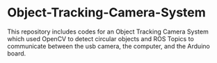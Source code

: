 # Object-Tracking-Camera-System
This repository includes codes for an Object Tracking Camera System which used OpenCV to detect circular objects and ROS Topics to communicate between the usb camera, the computer, and the Arduino board.
